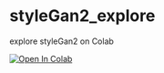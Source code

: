 # styleGan2_explore
explore styleGan2 on Colab

[![Open In Colab](https://colab.research.google.com/assets/colab-badge.svg)](https://colab.research.google.com/github/googlecolab/neng5201314/blob/master/styleGan2_explore.ipynb)

